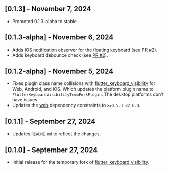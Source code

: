 ## [0.1.3] - November 7, 2024

* Promoted 0.1.3-alpha to stable.

## [0.1.3-alpha] - November 6, 2024

* Adds iOS notification observer for the floating keyboard (see [PR #2](https://github.com/EchoEllet/flutter_keyboard_visibility_temp_fork/pull/2)).
* Adds keyboard debounce check (see [PR #2](https://github.com/EchoEllet/flutter_keyboard_visibility_temp_fork/pull/2)).

## [0.1.2-alpha] - November 5, 2024

* Fixes plugin class name collisions with [flutter_keyboard_visibility](https://pub.dev/packages/flutter_keyboard_visibility) for Web, Android, and iOS. Which updates the platform plugin name to `FlutterKeyboardVisibilityTempForkPlugin`. The desktop platforms don't have issues.
* Updates the [web](https://pub.dev/packages/web) dependency constraints to `>=0.5.1 <2.0.0`.

## [0.1.1] - September 27, 2024

* Updates `README.md` to reflect the changes.

## [0.1.0] - September 27, 2024

* Initial release for the temporary fork of [flutter_keyboard_visibility](https://pub.dev/packages/flutter_keyboard_visibility).
